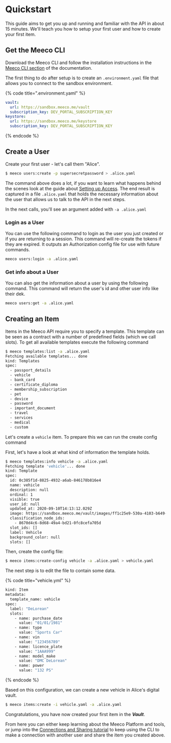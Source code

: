 # Quickstart

This guide aims to get you up and running and familiar with the API in about 15 minutes. We'll teach you how to setup your first user and how to create your first item.

## Get the Meeco CLI

Download the Meeco CLI and follow the installation instructions in the [Meeco CLI section](../tools/meeco-cli.md) of the documentation.

The first thing to do after setup is to create an `.environment.yaml` file that allows you to connect to the sandbox environment.

{% code title=".environment.yaml" %}
```yaml
vault:
  url: https://sandbox.meeco.me/vault
  subscription_key: DEV_PORTAL_SUBSCRIPTION_KEY
keystore:
  url: https://sandbox.meeco.me/keystore
  subscription_key: DEV_PORTAL_SUBSCRIPTION_KEY
```
{% endcode %}

## Create a User

Create your first user - let's call them "Alice".

```bash
$ meeco users:create -p supersecretpassword > .alice.yaml
```

The command above does a lot, if you want to learn what happens behind the scenes look at the guide about [Setting up Access](../guides/setting-up-access.md). The end result is captured in a file `.alice.yaml` that holds the necessary information about the user that allows us to talk to the API in the next steps.

In the next calls, you'll see an argument added with `-a .alice.yaml`

### Login as a User

You can use the following command to login as the user you just created or if you are returning to a session. This command will re-create the tokens if they are expired. It outputs an Authorization config file for use with future commands.

```bash
meeco users:login -a .alice.yaml
```

### Get info about a User

You can also get the information about a user by using the following command. This command will return the user's id and other user info like their dek. 

```bash
meeco users:get -a .alice.yaml
```

## Creating an Item

Items in the Meeco API require you to specify a template. This template can be seen as a contract with a number of predefined fields \(which we call slots\). To get all available templates execute the following command

```bash
$ meeco templates:list -a .alice.yaml
Fetching available templates... done
kind: Templates
spec:
  - passport_details
  - vehicle
  - bank_card
  - certificate_diploma
  - membership_subscription
  - pet
  - device
  - password
  - important_document
  - travel
  - services
  - medical
  - custom
```

Let's create a `vehicle` item. To prepare this we can run the create config command

First, let's have a look at what kind of information the template holds. 

```bash
$ meeco templates:info vehicle -a .alice.yaml
Fetching template 'vehicle'... done
kind: Template
spec:
  id: 0c385f1d-8825-4932-a6ab-846178b816e4
  name: vehicle
  description: null
  ordinal: 1
  visible: true
  user_id: null
  updated_at: 2020-09-10T14:13:12.029Z
  image: https://sandbox.meeco.me/vault/images/ff1c25e9-530a-4103-b649-986631bcb448
  classification_node_ids:
    - 8670d4c6-8d68-49a4-bd21-0fc8cefa705d
  slot_ids: []
  label: Vehicle
  background_color: null
  slots: []
```

Then, create the config file:

```bash
$ meeco items:create-config vehicle -a .alice.yaml > vehicle.yaml
```

The next step is to edit the file to contain some data.

{% code title="vehicle.yml" %}
```bash
kind: Item
metadata:
  template_name: vehicle
spec:
  label: "DeLorean"
  slots:
    - name: purchase_date
      value: "01/01/1981"
    - name: type
      value: "Sports Car"
    - name: vin
      value: "123456789"
    - name: licence_plate
      value: "1AAA999"
    - name: model_make
      value: "DMC DeLorean"
    - name: power
      value: "132 PS"
```
{% endcode %}

Based on this configuration, we can create a new vehicle in Alice's digital vault.

```bash
$ meeco items:create -i vehicle.yaml -a .alice.yaml
```

Congratulations, you have now created your first item in the _**Vault**_.

From here you can either keep learning about the Meeco Platform and tools, or jump into the [Connections and Sharing tutorial](../guides/connections-and-sharing.md) to keep using the CLI to make a connection with another user and share the item you created above. 


